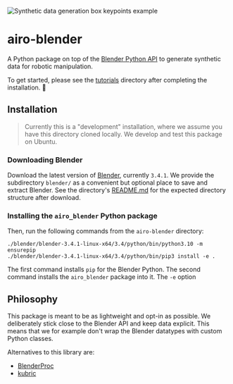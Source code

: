 ![Synthetic data generation box keypoints example](https://i.imgur.com/ZpH0grX.jpg)

# airo-blender

A Python package on top of the [Blender Python API](https://docs.blender.org/api/current/index.html) to
generate synthetic data for robotic manipulation.

To get started, please see the [tutorials](docs/tutorials) directory after completing the installation. :notebook_with_decorative_cover:


## Installation
> Currently this is a "development" installation, where we assume you have this directory cloned locally. We develop and test this package on Ubuntu.

### Downloading Blender
Download the latest version of [Blender](https://www.blender.org/download/), currently `3.4.1`.
We provide the subdirectory `blender/` as a convenient but optional place to save and extract Blender. See the directory's [README.md](blender/README.md) for the expected directory structure after download.

### Installing the `airo_blender` Python package
Then, run the following commands from the `airo-blender` directory:
```
./blender/blender-3.4.1-linux-x64/3.4/python/bin/python3.10 -m ensurepip
./blender/blender-3.4.1-linux-x64/3.4/python/bin/pip3 install -e .
```
The first command installs `pip` for the Blender Python.
The second command installs the `airo_blender` package into it. The `-e` option


## Philosophy
This package is meant to be as lightweight and opt-in as possible.
We deliberately stick close to the Blender API and keep data explicit.
This means that we for example don't wrap the Blender datatypes with custom Python classes.

Alternatives to this library are:
* [BlenderProc](https://github.com/DLR-RM/BlenderProc)
* [kubric](https://github.com/google-research/kubric)
